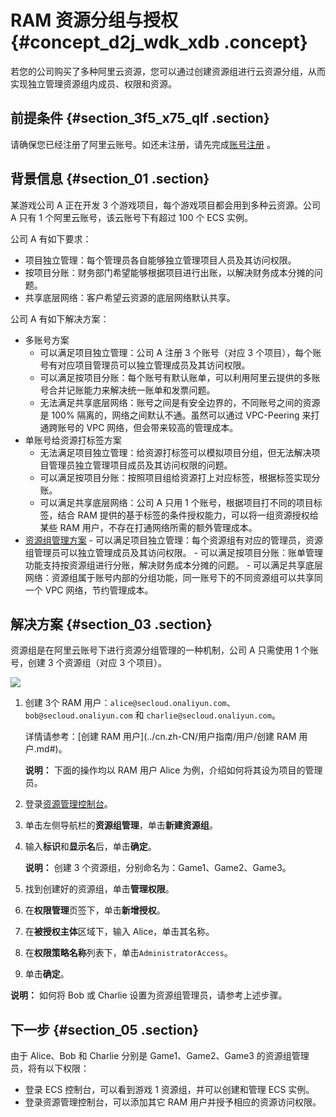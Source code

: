 # RAM 资源分组与授权 {#concept_d2j_wdk_xdb .concept}

若您的公司购买了多种阿里云资源，您可以通过创建资源组进行云资源分组，从而实现独立管理资源组内成员、权限和资源。

## 前提条件 {#section_3f5_x75_qlf .section}

请确保您已经注册了阿里云账号。如还未注册，请先完成[账号注册](https://account.aliyun.com/register/register.htm) 。

## 背景信息 {#section_01 .section}

某游戏公司 A 正在开发 3 个游戏项目，每个游戏项目都会用到多种云资源。公司 A 只有 1 个阿里云账号，该云账号下有超过 100 个 ECS 实例。

公司 A 有如下要求：

-   项目独立管理：每个管理员各自能够独立管理项目人员及其访问权限。
-   按项目分账：财务部门希望能够根据项目进行出账，以解决财务成本分摊的问题。
-   共享底层网络：客户希望云资源的底层网络默认共享。

公司 A 有如下解决方案：

-   多账号方案
    -   可以满足项目独立管理：公司 A 注册 3 个账号（对应 3 个项目），每个账号有对应项目管理员可以独立管理成员及其访问权限。
    -   可以满足按项目分账：每个账号有默认账单，可以利用阿里云提供的多账号合并记账能力来解决统一账单和发票问题。
    -   无法满足共享底层网络：账号之间是有安全边界的，不同账号之间的资源是 100% 隔离的，网络之间默认不通。虽然可以通过 VPC-Peering 来打通跨账号的 VPC 网络，但会带来较高的管理成本。
-   单账号给资源打标签方案
    -   无法满足项目独立管理：给资源打标签可以模拟项目分组，但无法解决项目管理员独立管理项目成员及其访问权限的问题。
    -   可以满足按项目分账：按照项目组给资源打上对应标签，根据标签实现分账。
    -   可以满足共享底层网络：公司 A 只用 1 个账号，根据项目打不同的项目标签，结合 RAM 提供的基于标签的条件授权能力，可以将一组资源授权给某些 RAM 用户，不存在打通网络所需的额外管理成本。
-    [资源组管理方案](#) 
    -   可以满足项目独立管理：每个资源组有对应的管理员，资源组管理员可以独立管理成员及其访问权限。
    -   可以满足按项目分账：账单管理功能支持按资源组进行分账，解决财务成本分摊的问题。
    -   可以满足共享底层网络：资源组属于账号内部的分组功能，同一账号下的不同资源组可以共享同一个 VPC 网络，节约管理成本。

## 解决方案 {#section_03 .section}

资源组是在阿里云账号下进行资源分组管理的一种机制，公司 A 只需使用 1 个账号，创建 3 个资源组（对应 3 个项目）。

![](http://static-aliyun-doc.oss-cn-hangzhou.aliyuncs.com/assets/img/23774/156152380914357_zh-CN.png)

1.  创建 3个 RAM 用户：`alice@secloud.onaliyun.com`、`bob@secloud.onaliyun.com` 和 `charlie@secloud.onaliyun.com`。

    详情请参考：[创建 RAM 用户](../cn.zh-CN/用户指南/用户/创建 RAM 用户.md#)。

    **说明：** 下面的操作均以 RAM 用户 Alice 为例，介绍如何将其设为项目的管理员。

2.  登录[资源管理控制台](https://resourcemanager.console.aliyun.com/)。
3.  单击左侧导航栏的**资源组管理**，单击**新建资源组**。
4.  输入**标识**和**显示名**后，单击**确定**。

    **说明：** 创建 3 个资源组，分别命名为：Game1、Game2、Game3。

5.  找到创建好的资源组，单击**管理权限**。
6.  在**权限管理**页签下，单击**新增授权**。
7.  在**被授权主体**区域下，输入 Alice，单击其名称。
8.  在**权限策略名称**列表下，单击`AdministratorAccess`。
9.  单击**确定**。

**说明：** 如何将 Bob 或 Charlie 设置为资源组管理员，请参考上述步骤。

## 下一步 {#section_05 .section}

由于 Alice、Bob 和 Charlie 分别是 Game1、Game2、Game3 的资源组管理员，将有以下权限：

-   登录 ECS 控制台，可以看到游戏 1 资源组，并可以创建和管理 ECS 实例。
-   登录资源管理控制台，可以添加其它 RAM 用户并授予相应的资源访问权限。

